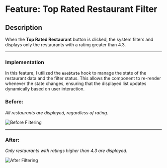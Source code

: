 # Feature: Top Rated Restaurant Filter

## Description
When the **Top Rated Restaurant** button is clicked, the system filters and displays only the restaurants with a rating greater than 4.3.

---

### Implementation
In this feature, I utilized the **`useState`** hook to manage the state of the restaurant data and the filter status. This allows the component to re-render whenever the state changes, ensuring that the displayed list updates dynamically based on user interaction.

### Before:
*All restaurants are displayed, regardless of rating.*

![Before Filtering](https://github.com/user-attachments/assets/4b4620b6-bb53-4d44-b781-951f958d8984)

---

### After:
*Only restaurants with ratings higher than 4.3 are displayed.*

![After Filtering](https://github.com/user-attachments/assets/f9f5b599-45a6-4566-aea9-39c2743c85e6)
